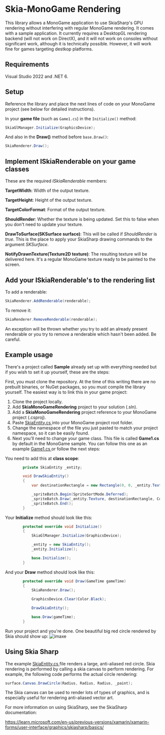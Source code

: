 # Skia-MonoGame Rendering

This library allows a MonoGame application to use SkiaSharp's GPU rendering without interfering with regular MonoGame rendering.
It comes with a sample application. It currently requires a DesktopGL rendering backend (will not work on DirectX), and it will not work on consoles without significant work, although it is technically possible. However, it will work fine for games targeting destkop platforms.


## Requirements

Visual Studio 2022 and .NET 6.

## Setup
Reference the library and place the next lines of code on your MonoGame project (see below for detailed instructions).

In your **game file** (such as `Game1.cs`) in the `Initialize()` method:
```cs
SkiaGlManager.Initialize(GraphicsDevice);
```
And also in the **Draw()** method before `base.Draw()`:
```cs
SkiaRenderer.Draw();
```
## Implement ISkiaRenderable on your game classes

These are the required *ISkiaRenderable* members:

**TargetWidth**: Width of the output texture.

**TargetHeight**: Height of the output texture.

**TargetColorFormat**: Format of the output texture.

**ShouldRender**: Whether the texture is being updated. Set this to false when you don't need to update your texture.

**DrawToSurface(SKSurface surface)**: This will be called if *ShouldRender* is *true*. This is the place to apply your SkiaSharp drawing commands to the argument *SKSurface*.

**NotifyDrawnTexture(Texture2D texture)**: The resulting texture will be delivered here. It's a regular MonoGame texture ready to be painted to the screen.

## Add your ISkiaRenderable's to the rendering list
To add a renderable:
```cs
SkiaRenderer.AddRenderable(renderable);
```
To remove it:
```cs
SkiaRenderer.RemoveRenderable(renderable);
```
An exception will be thrown whether you try to add an already present renderable or you try to remove a renderable which hasn't been added. Be careful.

## Example usage

There's a project called **Sample** already set up with everything needed but if you wish to set it up yourself, these are the steps:

First, you must clone the repository. At the time of this writing there are no prebuilt binaries, or NuGet packages, so you must compile the library yourself. The easiest way is to link this in your game project:

1. Clone the project locally.
1. Add **SkiaMonoGameRendering** project to your solution (.sln).
2. Add a **SkiaMonoGameRendering** project reference to your MonoGame project (.csproj).
3. Paste [SkiaEntity.cs ](https://github.com/mfigueirido/SkiaMonoGameRendering/blob/master/Sample/SkiaEntity.cs) into your MonoGame project root folder.
4. Change the namespace of the file you just pasted to match your project namespace, so it can be easily found.
5. Next you'll need to change your game class. This file is called **Game1.cs** by default in the MonoGame sample. You can follow this one as an example [Game1.cs ](https://github.com/mfigueirido/SkiaMonoGameRendering/blob/master/Sample/Game1.cs) or follow the next steps:

You need to add this at **class scope**:
```cs
        private SkiaEntity _entity;

        void DrawSkiaEntity()
        {
            var destinationRectangle = new Rectangle(0, 0, _entity.Texture.Width, _entity.Texture.Height);

            _spriteBatch.Begin(SpriteSortMode.Deferred);
            _spriteBatch.Draw(_entity.Texture, destinationRectangle, Color.White);
            _spriteBatch.End();
        }
```
Your **Initialize** method should look like this:
```cs
        protected override void Initialize()
        {
            SkiaGlManager.Initialize(GraphicsDevice);

            _entity = new SkiaEntity();
            _entity.Initialize();

            base.Initialize();
        }
```
And your **Draw** method should look like this:
```cs
        protected override void Draw(GameTime gameTime)
        {
            SkiaRenderer.Draw();

            GraphicsDevice.Clear(Color.Black);

            DrawSkiaEntity();

            base.Draw(gameTime);
        }
```

Run your project and you're done. One beautiful big red circle rendered by Skia should show up:
![imaxe](https://github.com/mfigueirido/SkiaMonoGameRendering/assets/24922404/01595870-08af-4a3a-b1f5-d4fed8516a5b)

## Using Skia Sharp

The example [SkiaEntity.cs ](https://github.com/mfigueirido/SkiaMonoGameRendering/blob/master/Sample/SkiaEntity.cs) file renders a large, anti-aliased red circle. Skia rendering is performed by calling a skia canvas to perform rendering. For example, the following code performs the actual circle rendering:

```cs
surface.Canvas.DrawCircle(Radius, Radius, Radius, _paint);
```

The Skia canvas can be used to render lots of types of graphics, and is especially useful for rendering anti-aliased vector art. 

For more information on using SkiaSharp, see the SkiaSharp documentation:

https://learn.microsoft.com/en-us/previous-versions/xamarin/xamarin-forms/user-interface/graphics/skiasharp/basics/
